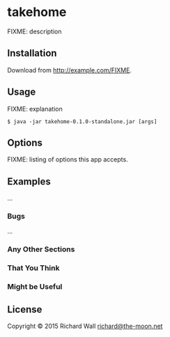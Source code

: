 # takehome

FIXME: description

## Installation

Download from http://example.com/FIXME.

## Usage

FIXME: explanation

    $ java -jar takehome-0.1.0-standalone.jar [args]

## Options

FIXME: listing of options this app accepts.

## Examples

...

### Bugs

...

### Any Other Sections
### That You Think
### Might be Useful

## License

Copyright © 2015 Richard Wall <richard@the-moon.net>